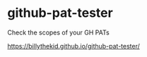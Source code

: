 # github-pat-tester
Check the scopes of your GH PATs

https://billythekid.github.io/github-pat-tester/
